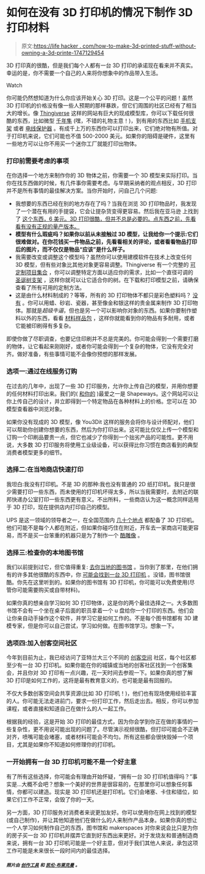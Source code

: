 # 如何在没有 3D 打印机的情况下制作 3D 打印材料

> 原文:[https://life hacker . com/how-to-make-3d-printed-stuff-without-owning-a-3d-printe-1747129454](https://lifehacker.com/how-to-make-3d-printed-stuff-without-owning-a-3d-printe-1747129454)

3D 打印真的很酷，但是我们每个人都有一台 3D 打印的承诺现在看来并不真实。幸运的是，你不需要一个自己的人来将你想象中的作品带入生活。

Watch

你可能仍然想知道为什么你应该开始关心 3D 打印。这是一个公平的问题！虽然 3D 打印机的价格没有像一些人预期的那样暴跌，但它们周围的社区已经有了相当大的增长。像 [Thingiverse](https://www.thingiverse.com/) 这样的网站有巨大的现成模型库，你可以下载任何很酷的东西，比如微型 [千年隼](http://www.thingiverse.com/thing:919475) (嘿，不错的礼物主意！)，到有用的东西比如 [手机支架](http://www.thingiverse.com/thing:1128880) 或者 [电线保护器](http://www.thingiverse.com/thing:742415) 。有成千上万的东西你可以打印出来，它们绝对物有所值。对于打印机来说，它们可能也不值 500-2000 美元。如果你的阻碍是硬件，这里有一些地方可以让你不用买一个迷你工厂就能打印出物体。

### **打印前需要考虑的事项**

在你选择一个地方来制作你的 3D 物体之前，你需要一个 3D 模型来实际打印。当你在找东西做的时候，有几件事你需要考虑。与早期采纳者的观点相反，3D 打印并不是所有事情的最佳解决方案。当你开始时，问自己几个问题:

*   我想要的东西已经在别的地方存在了吗？当我在浏览 3D 打印物品时，我发现了一个潜在有用的手提袋，它会让提杂货变得更容易。然后我在亚马逊 上找到了 [这个东西，6 美元。3D 打印很酷，但并不总是必要的。点东西之前，先看看有没有正规的量产版本。](http://www.amazon.com/Shopping-Grocery-Holder-Carrier-Kitchen/dp/B00CD3JOQI/ref=pd_sim_60_5?asc_campaign=InlineText&asc_refurl=https://lifehacker.com/how-to-make-3d-printed-stuff-without-owning-a-3d-printe-1747129454&asc_source=&dpID=41rgMzJ6dTL&dpSrc=sims&ie=UTF8&preST=_AC_UL160_SR160,160_&refRID=1ZGDK45XQ4E9QPR66XWR&tag=kinjalifehackerlink-20)
*   **模型有什么瑕疵吗？如果你以前从未接触过 3D 模型，让我给你一个提示:它们很难做对。在你花钱买一件物品之前，先看看相关的评论，或者看看物品打印后的图片，而不仅仅是物品“应该”是什么样子。**
*   我需要改变或调整这个模型吗？虽然你可以使用建模软件在技术上改变任何 3D 模型，但有些对象比其他对象更容易调整。Thingiverse 有一个完整的 [可定制项目集合](https://www.thingiverse.com/customizable/page:2) ，你可以调整特定方面以适应你的需求，比如一个直径可调的 [圣诞树支架](https://www.thingiverse.com/thing:1179064) ，这样你就可以让它适合你的树。在下载和打印模型之前，请确保查看了所有可用的定制方法。
*   这是由什么材料制成的？等等，所有的 3D 打印物体不都只是彩色塑料吗？ [没有](http://www.shapeways.com/materials) 。你可以用蜡、砂岩、瓷器，甚至像金和银这样的贵金属来制作 3D 打印物体。那就是*超级牛逼*，但也是另一个可以影响你对象的东西。如果你要制作塑料以外的东西，看看 [材料样品包](http://www.shapeways.com/material_sample_kits) ，这样你就能看到你的物品有多耐用，或者它能被印刷得有多复杂。

即使你做了尽职调查，也要记住印刷并不总是完美的。你可能会得到一个需要打磨的物体，让它看起来刚刚好，或者你可能会得到一个复杂的物体，它没有完全对齐。做好准备，有些事情可能不会像你预想的那样发展。

### **选项一:通过在线服务订购**

在过去的几年中，出现了一些 3D 打印服务，允许你上传自己的模型，并用你想要的任何材料打印出来。我们的( [和你的](https://lifehacker.com/five-best-3d-printing-services-1706410803) )最爱之一是 Shapeways。这个网站可以让你上传自己的设计，并立即得到一个特定物品在各种材料上的价格。您可以在 3D 模型查看器中浏览对象。

如果你没有现成的 3D 模型，像 You3Dit 这样的服务会将你与设计师配对，他们可以帮助你创建你想要的东西，然后为你打印出来。这可能比仅仅上传一个模型和订购一个印刷品要贵一点，但它也减少了你得到一个拙劣产品的可能性。更不用说，大多数 3D 打印服务将使用工业级设备，可以获得比你习惯在商店看到的典型消费者模型更多的细节。

### **选择二:在当地商店快速打印**

我坦白:我没有打印机。不是 3D 的那种:我也没有普通的 2D 纸打印机。我只是很少需要打印一些东西，而未使用的打印机坏得太多，所以当我需要时，去附近的联邦快递办公室打印一些东西更有意义。不出所料，一些商店认为这一概念同样适用于 3D 打印，现在提供店内打印自己的模型。

UPS 是这一领域的领导者之一，在全国范围内 [几十个地点](https://www.theupsstore.com/print/3d-printing/locations) 都配备了 3D 打印机。他们可能不是每个人都在附近，但如果你碰巧住在附近，开车去一家商店可能更容易，而不是买一台笨重的机器只是为了制作一个 [酷雕像](http://www.thingiverse.com/thing:126671) 。

### **选择三:检查你的本地图书馆**

我们以前提到过它，但它值得重复: [去你当地的图书馆](http://lifehacker.com/the-best-uses-for-your-local-library-that-arent-just-513143578) 。当你到了那里，在他们拥有的许多其他很酷的东西中，你 [可能会找到一台 3D 打印机](http://3dprint.com/40170/library-3d-printing-services/) 。没错，图书馆很酷。你先在这里听到的。如果你的图书馆有 3D 打印机，你可能可以免费使用(尽管你可能需要购买或自带材料)。

如果你真的想亲自学习如何 3D 打印物体，这是你的两个最佳选择之一。大多数图书馆不会有一个坐在桌子后面的职员拿着一个 u 盘给你一个打印的东西。他们会让你亲自动手操作这个软件，并学习它是如何工作的。不是每个图书馆都有 3D 建模专家，但是你可以自己尝试，学习如何做。在图书馆学习。想象一下。

### **选项四:加入创客空间社区**

今年到目前为止，我已经访问了亚特兰大三个不同的 [创客空间](https://makerspace.com/) 社区，每个社区都至少有一台 3D 打印机。如果你能在你的城镇或当地的创客社区找到一个创客集会，并且你对 3D 打印有一点兴趣，花一天时间去参观一下。如果你真的想了解 3D 打印是如何工作的，这将是最有教育意义的，也可能是最有回报的。

不仅大多数创客空间会共享资源(比如 3D 打印机！)，他们也有现场使用经验丰富的人。你可能无法走进前门，要求一份打印工作，然后走出去。相反，你可以参加课程，或者直接和知道自己在做什么的人一起工作。

根据我的经验，这是开始 3D 打印的最佳方式，因为你会学到你正在做的事情的一些复杂性，更不用说可能出现的问题了。尽管演示视频很酷，但打印可能会不正确对齐，喷嘴可能会堵塞，或者材料可能会不均匀。所有这些都会很快毁掉一个项目，尤其是如果你不知道如何修理你的打印机。

### **一开始拥有一台 3D 打印机可能不是一个好主意**

有了所有这些选择，你可能会有理由开始怀疑，“拥有一台 3D 打印机值得吗？”事实是...大概不会吧？想象一个美好的世界是很容易的，在那里你可以想象任何事情，你都可以建造。现实是 3D 打印机还是打印机。它们会堵塞、卡住和错位，如果它们工作不正常，会毁了你的一天。

另一方面，3D 打印服务对消费者来说更加友好。你可以使用你在网上找到的模型(或自己制作)，并让其他知道他们在做什么的人来制作产品本身。如果你真的想让一个人学习如何制作自己的东西，图书馆和 makerspaces 对你来说会比只是为你的房子买一台 3D 打印机并摆弄它直到好东西出来更好。对于发烧友和普通制造商来说，拥有一台 3D 打印机可能是一个好主意，但对于我们其他人来说，承包这项工作可能是未来很长一段时间内的最佳选择。

#### <small>*照片由*</small> [<small>*创作工具*</small>](https://www.flickr.com/photos/creative_tools/14069230192/) <small>*和*</small> [<small>*凯伦·布莱克曼*</small>](https://www.flickr.com/photos/rbainfo/19968497991/) <small>*。*</small>